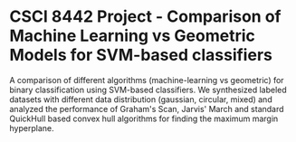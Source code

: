 # CSCI 8442 Project - Comparison of Machine Learning vs Geometric Models for SVM-based classifiers
A comparison of different algorithms (machine-learning vs geometric) for binary classification using SVM-based classifiers. We synthesized labeled datasets with different data distribution (gaussian, circular, mixed) and analyzed the performance of Graham's Scan, Jarvis' March and standard QuickHull based convex hull algorithms for finding the maximum margin hyperplane.
